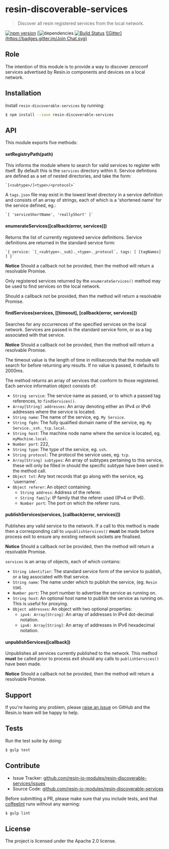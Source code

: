 resin-discoverable-services
===========================

> Discover all resin registered services from the local network.

[![npm version](https://badge.fury.io/js/resin-discoverable-services.svg)](http://badge.fury.io/js/resin-discoverable-services)
[![dependencies](https://david-dm.org/resin-io-modules/resin-discoverable-services.svg)
[![Build Status](https://travis-ci.org/resin-io-modules/resin-discoverable-services.svg?branch=master)](https://travis-ci.org/resin-io-modules/resin-discoverable-services)
[![Gitter](https://badges.gitter.im/Join Chat.svg)](https://gitter.im/resin-io-modules/chat)

Role
----

The intention of this module is to provide a way to discover zeroconf services advertised by Resin.io components and devices on a local network.

Installation
------------

Install `resin-discoverable-services` by running:

```sh
$ npm install --save resin-discoverable-services
```

API
-------------

This module exports five methods:

#### setRegistryPath(path)

This informs the module where to search for valid services to register with itself. By default this is the `services` directory within it.
Service defintions are defined as a set of nested directories, and take the form:

    `[<subtype>/]<type>/<protocol>`

A `tags.json` file may exist in the lowest level directory in a service definition and consists of an array of strings, each of which is a 'shortened name' for the service defined, eg.:

    `[ 'serviceShortName', 'reallyShort' ]`

#### enumerateServices([callback(error, services)])

Returns the list of currently registered service definitions. Service definitions are returned in the standard service form:

    `{ service: `[_<subtype>._sub]._<type>._protocol`, tags: [ [tagNames] ] }`

**Notice** Should a callback not be provided, then the method will return a resolvable Promise.

Only registered services returned by the `enumerateServices()` method may be used to find services on the local network.

Should a callback not be provided, then the method will return a resolvable Promise.

#### findServices(services, [[timeout], [callback(error, services)])

Searches for any occurrences of the specified services on the local network. Services are passed in the standard service form, or as a tag associated with that service.

**Notice** Should a callback not be provided, then the method will return a resolvable Promise.

The timeout value is the length of time in milliseconds that the module will search for before returning any results. If no value is passed, it defaults to 2000ms.

The method returns an array of services that conform to those registered. Each service information object consists of:

* `String service`: The service name as passed, or to which a passed tag references, to `findServices()`.
* `Array[String] addresses`: An array denoting either an IPv4 or IPv6 addresses where the service is located.
* `String name`: The name of the service, eg. `My Service`.
* `String fqdn`: The fully qualified domain name of the service, eg. `My Service._ssh._tcp.local`.
* `String host`: The machine node name where the service is located, eg. `myMachine.local`.
* `Number port`: 222,
* `String type`: The type of the service, eg. `ssh`.
* `String protocol`: The protocol the service uses, eg. `tcp`.
* `Array[String] subtypes`: An array of subtypes pertaining to this service, these will only be filled in should the specific subtype have been used in the method call.
* `Object txt`: Any text records that go along with the service, eg. 'username'.
* `Object referer`: An object containing:
    - `String address`: Address of the referer.
    - `String family`: IP family that the referer used (IPv4 or IPv6).
    - `Number port`: The port on which the referer runs.

#### publishServices(services, [callback(error, services)])

Publishes any valid service to the network. If a call to this method is made then a corresponding call to `unpublishServices()` **must** be made before process exit to ensure any existing network sockets are finalised.

**Notice** Should a callback not be provided, then the method will return a resolvable Promise.

`services` is an array of objects, each of which contains:

* `String identifier`: The standard service form of the service to publish, or a tag associated with that service.
* `String name`: The name under which to publish the service, (eg. `Resin SSH`).
* `Number port`: The port number to advertise the service as running on.
* `String host`: An optional host name to publish the service as running on. This is useful for proxying.
* `Object addresses`: An object with two optional properties:
    - `ipv4: Array[String]`: An array of addresses in IPv4 dot-decimal notation.
    - `ipv6: Array[String]`: An array of addresses in IPv6 hexadecimal notation.


#### unpublishServices([callback])

Unpublishes all services currently published to the network. This method **must** be called prior to process exit should any calls to `publishServices()` have been made.

**Notice** Should a callback not be provided, then the method will return a resolvable Promise.

Support
-------

If you're having any problem, please [raise an issue](https://github.com/resin-io-modules/resin-discoverable-services/issues/new) on GitHub and the Resin.io team will be happy to help.

Tests
-----

Run the test suite by doing:

```sh
$ gulp test
```

Contribute
----------

- Issue Tracker: [github.com/resin-io-modules/resin-discoverable-services/issues](https://github.com/resin-io-modules/resin-discoverable-services/issues)
- Source Code: [github.com/resin-io-modules/resin-discoverable-services](https://github.com/resin-io-modules/resin-discoverable-services)

Before submitting a PR, please make sure that you include tests, and that [coffeelint](http://www.coffeelint.org/) runs without any warning:

```sh
$ gulp lint
```

License
-------

The project is licensed under the Apache 2.0 license.
